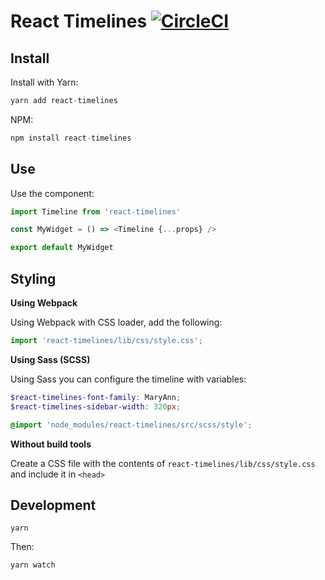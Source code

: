 # React Timelines [![CircleCI](https://circleci.com/gh/JSainsburyPLC/react-timeline.svg?style=svg&circle-token=2ee544b1d8344e0c95f9633d712afd31b0edc293)](https://circleci.com/gh/JSainsburyPLC/react-timeline)

## Install

Install with Yarn:
```js
yarn add react-timelines
```

NPM:
```js
npm install react-timelines
```

## Use

Use the component:

```js
import Timeline from 'react-timelines'

const MyWidget = () => <Timeline {...props} />

export default MyWidget
```

## Styling

**Using Webpack**

Using Webpack with CSS loader, add the following:
```js
import 'react-timelines/lib/css/style.css';
```

**Using Sass (SCSS)**

Using Sass you can configure the timeline with variables:
```scss
$react-timelines-font-family: MaryAnn;
$react-timelines-sidebar-width: 320px;

@import 'node_modules/react-timelines/src/scss/style';
```

**Without build tools**

Create a CSS file with the contents of `react-timelines/lib/css/style.css` and include it in `<head>`

## Development

```
yarn
```

Then:
```
yarn watch
```
